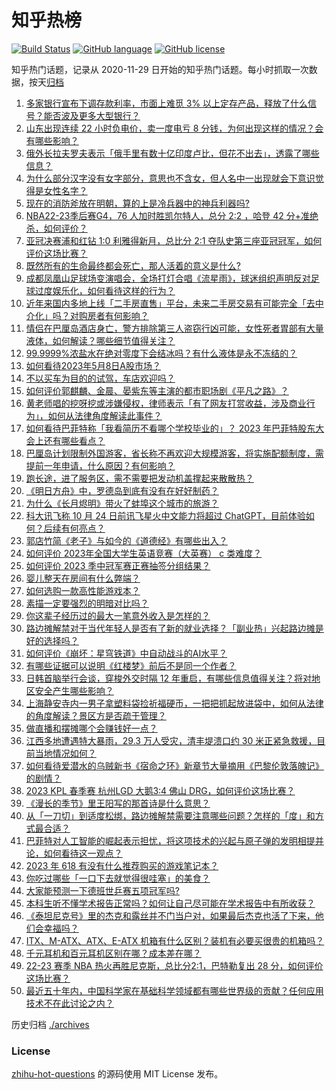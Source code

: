 # 知乎热榜
[![Build Status](https://github.com/ToWeLong/zhihu-hot-questions/workflows/CI/badge.svg)](https://github.com/ToWeLong/zhihu-hot-questions/actions)
[![GitHub language](https://img.shields.io/badge/language-golang-orange.svg)](https://golang.org/)
[![GitHub license](https://img.shields.io/github/license/ToWeLong/zhihu-hot-questions)](https://github.com/ToWeLong/zhihu-hot-questions/blob/main/LICENSE)

知乎热门话题，记录从 2020-11-29 日开始的知乎热门话题。每小时抓取一次数据，按天[归档](./archives)

<!-- BEGIN -->

1. [多家银行宣布下调存款利率，市面上难觅 3% 以上定存产品，释放了什么信号？能否波及更多大型银行？](https://www.zhihu.com/question/599497280)
1. [山东出现连续 22 小时负电价，卖一度电亏 8 分钱，为何出现这样的情况？会有哪些影响？](https://www.zhihu.com/question/599557600)
1. [俄外长拉夫罗夫表示「俄手里有数十亿印度卢比，但花不出去」，透露了哪些信息？](https://www.zhihu.com/question/599575026)
1. [为什么部分汉字没有女字部分，意思也不含女，但人名中一出现就会下意识觉得是女性名字？](https://www.zhihu.com/question/599256815)
1. [现在的消防斧放在明朝，算的上是冷兵器中的神兵利器吗?](https://www.zhihu.com/question/393282850)
1. [NBA22-23季后赛G4，76 人加时胜凯尔特人，总分 2:2 ，哈登 42 分+准绝杀，如何评价？](https://www.zhihu.com/question/599660829)
1. [亚冠决赛浦和红钻 1:0 利雅得新月，总比分 2:1 夺队史第三座亚冠冠军，如何评价这场比赛？](https://www.zhihu.com/question/599452699)
1. [既然所有的生命最终都会死亡，那人活着的意义是什么?](https://www.zhihu.com/question/599669949)
1. [成都凤凰山足球场变演唱会，全场打灯合唱《流星雨》，球迷组织声明反对足球过度娱乐化，如何看待这样的行为？](https://www.zhihu.com/question/599621664)
1. [近年来国内多地上线「二手房直售」平台，未来二手房交易有可能完全「去中介化」吗？对购房者有何影响？](https://www.zhihu.com/question/599463183)
1. [情侣在巴厘岛酒店身亡，警方排除第三人盗窃行凶可能，女性死者胃部有大量液体，如何解读？哪些细节值得关注？](https://www.zhihu.com/question/599547170)
1. [99.9999%浓盐水在绝对零度下会结冰吗？有什么液体是永不冻结的？](https://www.zhihu.com/question/594483934)
1. [如何看待2023年5月8日A股市场？](https://www.zhihu.com/question/599601682)
1. [不以买车为目的的试驾，车店欢迎吗？](https://www.zhihu.com/question/452730409)
1. [如何评价郭麒麟、金晨、晏紫东等主演的都市职场剧《平凡之路》？](https://www.zhihu.com/question/598854060)
1. [黄老师唱的挖呀挖或涉嫌侵权，律师表示「有了网友打赏收益，涉及商业行为」，如何从法律角度解读此事件？](https://www.zhihu.com/question/599392494)
1. [如何看待巴菲特称「我看简历不看哪个学校毕业的」？ 2023 年巴菲特股东大会上还有哪些看点？](https://www.zhihu.com/question/599549432)
1. [巴厘岛计划限制外国游客，省长称不再欢迎大规模游客，将实施配额制度，需提前一年申请，什么原因？有何影响？](https://www.zhihu.com/question/599374747)
1. [跑长途，进了服务区，需不需要把发动机盖撑起来散散热？](https://www.zhihu.com/question/460657853)
1. [《明日方舟》中，罗德岛到底有没有在好好制药？](https://www.zhihu.com/question/599509390)
1. [为什么《长月烬明》带火了蚌埠这个城市的旅游？](https://www.zhihu.com/question/599173524)
1. [科大讯飞称 10 月 24 日前讯飞星火中文能力将超过 ChatGPT，目前体验如何？后续有何亮点？](https://www.zhihu.com/question/599419646)
1. [郭店竹简《老子》与如今的《道德经》有哪些出入？](https://www.zhihu.com/question/28172214)
1. [如何评价 2023年全国大学生英语竞赛（大英赛） c 类难度？](https://www.zhihu.com/question/599563855)
1. [如何评价 2023 季中冠军赛正赛抽签分组结果？](https://www.zhihu.com/question/599628354)
1. [婴儿整天在房间有什么弊端？](https://www.zhihu.com/question/576153121)
1. [如何选购一款高性能游戏本？](https://www.zhihu.com/question/595420175)
1. [素描一定要强烈的明暗对比吗？](https://www.zhihu.com/question/589618766)
1. [你这辈子经历过的最大一笔意外收入是怎样的？](https://www.zhihu.com/question/27767288)
1. [路边摊解禁对于当代年轻人是否有了新的就业选择？「副业热」兴起路边摊是好的选择吗？](https://www.zhihu.com/question/599412623)
1. [如何评价《崩坏：星穹铁道》中自动战斗的AI水平？](https://www.zhihu.com/question/598880805)
1. [有哪些证据可以说明《红楼梦》前后不是同一个作者？](https://www.zhihu.com/question/561687051)
1. [日韩首脑举行会谈，穿梭外交时隔 12 年重启，有哪些信息值得关注？将对地区安全产生哪些影响？](https://www.zhihu.com/question/599581334)
1. [上海静安寺内一男子拿塑料袋捡祈福硬币，一把把抓起放进袋中，如何从法律的角度解读？景区方是否疏于管理？](https://www.zhihu.com/question/599012151)
1. [做直播和摆摊哪个会赚钱好一点？](https://www.zhihu.com/question/587365476)
1. [江西多地遭遇特大暴雨，29.3 万人受灾，清丰堤溃口约 30 米正紧急救援，目前当地情况如何？](https://www.zhihu.com/question/599511545)
1. [如何看待爱潜水的乌贼新书《宿命之环》新章节大量摘用《巴黎伦敦落魄记》的剧情？](https://www.zhihu.com/question/599247524)
1. [2023 KPL 春季赛 杭州LGD 大鹅3:4 佛山 DRG，如何评价这场比赛？](https://www.zhihu.com/question/599505723)
1. [《漫长的季节》里王阳写的那首诗是什么意思？](https://www.zhihu.com/question/598285894)
1. [从「一刀切」到适度松绑，路边摊解禁需要注意哪些问题？怎样的「度」和方式最合适？](https://www.zhihu.com/question/599412413)
1. [巴菲特对人工智能的崛起表示担忧，将这项技术的兴起与原子弹的发明相提并论，如何看待这一观点？](https://www.zhihu.com/question/599559799)
1. [2023 年 618 有没有什么推荐购买的游戏笔记本？](https://www.zhihu.com/question/597410050)
1. [你吃过哪些「一口下去就觉得很哇塞」的美食？](https://www.zhihu.com/question/597264710)
1. [大家能预测一下德班世乒赛五项冠军吗?](https://www.zhihu.com/question/599194571)
1. [本科生听不懂学术报告正常吗？如何让自己尽可能在学术报告中有所收获？](https://www.zhihu.com/question/396228032)
1. [《泰坦尼克号》里的杰克和露丝并不门当户对，如果最后杰克也活了下来，他们会幸福吗？](https://www.zhihu.com/question/281328873)
1. [ITX、M-ATX、ATX、E-ATX 机箱有什么区别？装机有必要买很贵的机箱吗？](https://www.zhihu.com/question/597723934)
1. [千元耳机和百元耳机区别在哪？成本差在哪？](https://www.zhihu.com/question/597889219)
1. [22-23 赛季 NBA 热火再胜尼克斯，总比分2:1，巴特勒复出 28 分，如何评价这场比赛？](https://www.zhihu.com/question/599527184)
1. [最近五十年内，中国科学家在基础科学领域都有哪些世界级的贡献？任何应用技术不在此讨论之内？](https://www.zhihu.com/question/598519741)

<!-- END -->

历史归档 [./archives](./archives)


### License
[zhihu-hot-questions](https://github.com/towelong/zhihu-hot-questions) 的源码使用 MIT License 发布。